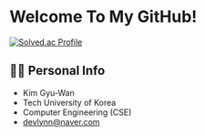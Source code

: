 # Welcome To My GitHub!
[![Solved.ac Profile](http://mazassumnida.wtf/api/v2/generate_badge?boj=kgw3577)](https://solved.ac/kgw3577/)
## 🙋‍♂️ Personal Info
- Kim Gyu-Wan
- Tech University of Korea
- Computer Engineering (CSE)
- devlynn@naver.com
